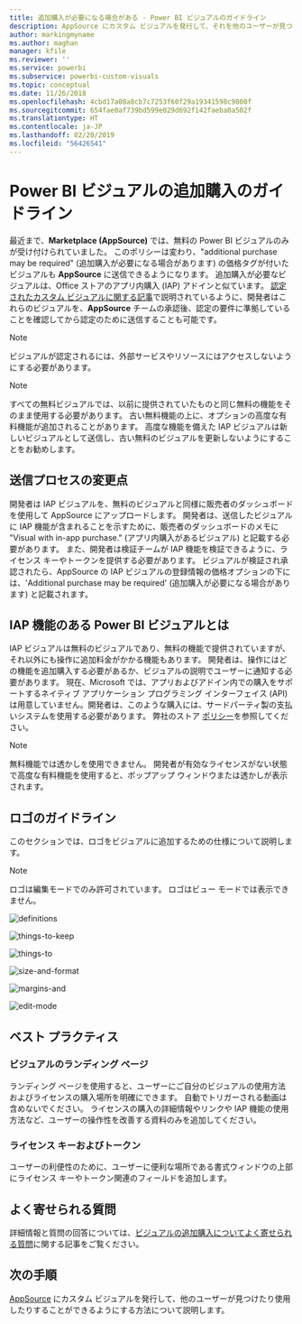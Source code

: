 ```yaml
---
title: 追加購入が必要になる場合がある - Power BI ビジュアルのガイドライン
description: AppSource にカスタム ビジュアルを発行して、それを他のユーザーが見つけたり、購入して使用できるようにする方法について説明します。
author: markingmyname
ms.author: maghan
manager: kfile
ms.reviewer: ''
ms.service: powerbi
ms.subservice: powerbi-custom-visuals
ms.topic: conceptual
ms.date: 11/26/2018
ms.openlocfilehash: 4cbd17a08a8cb7c7253f60f29a19341598c9800f
ms.sourcegitcommit: 654fae0af739bd599e029d692f142faeba0a502f
ms.translationtype: HT
ms.contentlocale: ja-JP
ms.lasthandoff: 02/20/2019
ms.locfileid: "56426541"
---
```

# <a name="guidelines-for-power-bi-visuals-with-additional-purchases"></a>Power BI ビジュアルの追加購入のガイドライン

最近まで、**Marketplace (AppSource)** では、無料の Power BI ビジュアルのみが受け付けられていました。 このポリシーは変わり、"additional purchase may be required" (追加購入が必要になる場合があります) の価格タグが付いたビジュアルも **AppSource** に送信できるようになります。 追加購入が必要なビジュアルは、Office ストアのアプリ内購入 (IAP) アドインと似ています。 [認定されたカスタム ビジュアルに関する記事](../power-bi-custom-visuals-certified.md)で説明されているように、開発者はこれらのビジュアルを、**AppSource** チームの承認後、認定の要件に準拠していることを確認してから認定のために送信することも可能です。

> [!Note]
> ビジュアルが認定されるには、外部サービスやリソースにはアクセスしないようにする必要があります。

> [!Note]
> すべての無料ビジュアルでは、以前に提供されていたものと同じ無料の機能をそのまま使用する必要があります。 古い無料機能の上に、オプションの高度な有料機能が追加されることがあります。 高度な機能を備えた IAP ビジュアルは新しいビジュアルとして送信し、古い無料のビジュアルを更新しないようにすることをお勧めします。


## <a name="whats-changing-in-the-submission-process"></a>送信プロセスの変更点

開発者は IAP ビジュアルを、無料のビジュアルと同様に販売者のダッシュボードを使用して AppSource にアップロードします。 開発者は、送信したビジュアルに IAP 機能が含まれることを示すために、販売者のダッシュボードのメモに "Visual with in-app purchase." (アプリ内購入があるビジュアル) と記載する必要があります。 また、開発者は検証チームが IAP 機能を検証できるように、ライセンス キーやトークンを提供する必要があります。 ビジュアルが検証され承認されたら、AppSource の IAP ビジュアルの登録情報の価格オプションの下には、'Additional purchase may be required' (追加購入が必要になる場合があります) と記載されます。

## <a name="what-is-a-power-bi-visual-with-iap-features"></a>IAP 機能のある Power BI ビジュアルとは

IAP ビジュアルは無料のビジュアルであり、無料の機能で提供されていますが、それ以外にも操作に追加料金がかかる機能もあります。 開発者は、操作にはどの機能を追加購入する必要があるか、ビジュアルの説明でユーザーに通知する必要があります。 現在、Microsoft では、アプリおよびアドイン内での購入をサポートするネイティブ アプリケーション プログラミング インターフェイス (API) は用意していません。開発者は、このような購入には、サードパーティ製の支払いシステムを使用する必要があります。 弊社のストア [ポリシー](https://docs.microsoft.com/office/dev/store/validation-policies#2-apps-or-add-ins-can-display-certain-ads)を参照してください。

> [!NOTE]
> 無料機能では透かしを使用できません。 開発者が有効なライセンスがない状態で高度な有料機能を使用すると、ポップアップ ウィンドウまたは透かしが表示されます。  

## <a name="logo-guidelines"></a>ロゴのガイドライン

このセクションでは、ロゴをビジュアルに追加するための仕様について説明します。

> [!NOTE]
> ロゴは編集モードでのみ許可されています。 ロゴはビュー モードでは表示できません。

![definitions](media/office-store-in-app-purchase-visual-guidelines/definitions.png)

![things-to-keep](media/office-store-in-app-purchase-visual-guidelines/things-to-keep-in-mind.png)

![things-to](media/office-store-in-app-purchase-visual-guidelines/things-to-avoid.png)

![size-and-format ](media/office-store-in-app-purchase-visual-guidelines/size-and-format.png)

![margins-and](media/office-store-in-app-purchase-visual-guidelines/margins-and-sizes.png)

![edit-mode](media/office-store-in-app-purchase-visual-guidelines/logos-in-edit-mode.png)

## <a name="best-practices"></a>ベスト プラクティス

### <a name="visual-landing-page"></a>ビジュアルのランディング ページ

ランディング ページを使用すると、ユーザーにご自分のビジュアルの使用方法およびライセンスの購入場所を明確にできます。 自動でトリガーされる動画は含めないでください。 ライセンスの購入の詳細情報やリンクや IAP 機能の使用方法など、ユーザーの操作性を改善する資料のみを追加してください。

### <a name="license-key-and-token"></a>ライセンス キーおよびトークン

ユーザーの利便性のために、ユーザーに便利な場所である書式ウィンドウの上部にライセンス キーやトークン関連のフィールドを追加します。

## <a name="faq"></a>よく寄せられる質問

詳細情報と質問の回答については、[ビジュアルの追加購入についてよく寄せられる質問](https://docs.microsoft.com/power-bi/power-bi-custom-visuals-faq#visuals-with-additional-purchases)に関する記事をご覧ください。

## <a name="next-steps"></a>次の手順

[AppSource](office-store.md) にカスタム ビジュアルを発行して、他のユーザーが見つけたり使用したりすることができるようにする方法について説明します。
